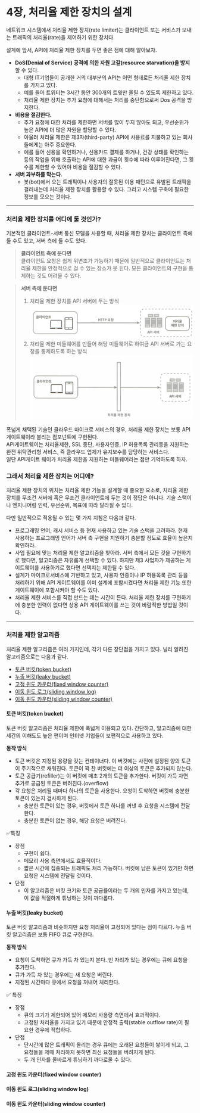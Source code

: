 # 4장, 처리율 제한 장치의 설계
네트워크 시스템에서 처리율 제한 장치(rate limiter)는 클라이언트 또는 서비스가 보내는 트래픽의 처리율(rate)을 제어하기 위한 장치다.


설계에 앞서, API에 처리율 제한 장치를 두면 좋은 점에 대해 알아보자.

* **DoS(Denial of Service) 공격에 의한 자원 고갈(resource starvation)을 방지**할 수 있다.
  * 대형 IT기업들이 공개한 거의 대부분의 API는 어떤 형태로든 처리율 제한 장치를 가지고 있다.
  * 예를 들어 트위터는 3시간 동안 300개의 트윗만 올릴 수 있도록 제한하고 있다.
  * 처리율 제한 장치는 추가 요청에 대해서는 처리를 중단함으로써 Dos 공격을 방지한다.
* **비용을 절감한다.**
  * 추가 요청에 대한 처리를 제한하면 서버를 많이 두지 않아도 되고, 우선순위가 높은 API에 더 많은 자원을 할당할 수 있다.
  * 아울러 처리율 제한은 제3자(third-party) API에 사용료를 지불하고 있는 회사들에게는 아주 중요한다.
  * 예를 들어 신용을 확인하거나, 신용카드 결제를 하거나, 건강 상태를 확인하는 등의 작업을 위해 호출하는 API에 대한 과금이 횟수에 따라 이루어진다면, 그 횟수를 제한할 수 있어야 비용을 절감할 수 있다.
* **서버 과부하를 막는다.**
  * 봇(bot)에서 오는 트래픽이나 사용자의 잘못된 이용 패턴으로 유발된 트래픽을 걸러내는데 처리율 제한 장치를 활용할 수 있다. 그리고 시스템 구축에 필요한 정보를 모으는 것이다.  

---

### 처리율 제한 장치를 어디에 둘 것인가? 
기본적인 클라이언트-서버 통신 모델을 사용할 때,
처리율 제한 장치는 클라이언트 측에 둘 수도 있고, 서버 측에 둘 수도 있다.

> **클라이언트 측에 둔다면**  
> 클라이언트 요청은 쉽게 위변조가 가능하기 때문에 일반적으로 클라이언트는 처리율 제한을 안정적으로 걸 수 있는 장소가 못 된다. 모든 클라이언트의 구현을 통제하는 것도 어려울 수 있다.
> 


> **서버 측에 둔다면**  
> 1. 처리율 제한 장치를 API 서버에 두는 방식 
>    ![](./img/4-1.png)
> 2. 처리율 제한 미들웨어를 만들어 해당 미들웨어로 하여금 API 서버로 가는 요청을 통제하도록 하는 방식 
>   ![](./img/4-2.png)
>

폭넓게 채택된 기술인 클라우드 마이크로 서비스의 경우, 처리율 제한 장치는 보통 API게이트웨이라 불리는 컴포넌트에 구현된다.  
API게이트웨이는 처리율제한, SSL 종단, 사용자인증, IP 허용목록 관리등을 지원하는 완전 위탁관리형 서비스, 즉 클라우드 업체가 유지보수를 담당하는 서비스다.  
일단 API게이트 웨이가 처리율 제한을 지원하는 미들웨어라는 점만 기억하도록 하자.

### 그래서 처리율 제한 장치는 어디에?
처리율 제한 장치의 위치는 처리율 제한 기능을 설계할 때 중요한 요소로, 처리율 제한 장치를 무조건 서버에 혹은 무조건 클라이언트에 두는 것이 정답은 아니다. 기술 스택이나 엔지니어링 인력, 우선순위, 목표에 따라 달라질 수 있다.

다만 일반적으로 적용될 수 있는 몇 가지 지침은 다음과 같다.

* 프로그래밍 언어, 캐시 서비스 등 현재 사용하고 있는 기술 스택을 고려하라. 현재 사용하는 프로그래밍 언어가 서버 측 구현을 지원하기 충분할 정도로 효율이 높은지 확인하라.
* 사업 필요에 맞는 처리율 제한 알고리즘을 찾아라. 서버 측에서 모든 것을 구현하기로 했다면, 알고리즘은 자유롭게 선택할 수 있다. 하지만 제3 사업자가 제공하는 게이트웨이를 사용하기로 했다면 선택지는 제한될 수 있다.
* 설계가 마이크로서비스에 기반하고 있고, 사용자 인증이나 IP 허용목록 관리 등을 처리하기 위해 API 게이트웨이를 이미 설계에 포함시켰다면 처리율 제한 기능 또한 게이트웨이에 포함시켜야 할 수도 있다.
* 처리율 제한 서비스를 직접 만드는 데는 시간이 든다. 처리율 제한 장치를 구현하기에 충분한 인력이 없다면 상용 API 게이트웨이를 쓰는 것이 바람직한 방법일 것이다.

---
###  처리율 제한 알고리즘
처리율 제한 알고리즘은 여러 가지인데, 각기 다른 장단점을 가지고 있다.
널리 알려진 알고리즘으로는 다음과 같다.

* [토큰 버킷(token bucket)](#토큰-버킷--token-bucket-)
* [누출 버킷(leaky bucket)](#누출-버킷--leaky-bucket-)
* [고정 윈도 카운터(fixed window counter)](#고정-윈도-카운터--fixed-window-counter-)
* [이동 윈도 로그(sliding window log)](#이동-윈도-로그--sliding-window-log-)
* [이동 윈도 카운터(sliding window counter)](#이동-윈도-카운터--sliding-window-counter-)

#### 토큰 버킷(token bucket)
토큰 버킷 알고리즘은 처리율 제한에 폭넓게 이용되고 있다.
간단하고, 알고리즘에 대한 세간의 이해도도 높은 편이며 인터넷 기업들이 보편적으로 사용하고 있다.  

**동작 방식**  
* 토큰 버킷은 지정된 용량을 갖는 컨테이너다. 이 버킷에는 사전에 설정된 양의 토큰이 주기적으로 채워진다. 토큰이 꽉 찬 버킷에는 더 이상의 토큰은 추가되지 않는다.
* 토큰 공급기(refiller)는 이 버킷에 매초 2개의 토큰을 추가한다. 버킷이 가득 차면 추가로 공급된 토큰은 버려진다.(overflow)
* 각 요청은 처리될 때마다 하나의 토큰을 사용한다. 요청이 도착하면 버킷에 충분한 토큰이 있는지 검사하게 된다.
  * 충분한 토큰이 있는 경우, 버킷에서 토큰 하나를 꺼낸 후 요청을 시스템에 전달한다.
  * 충분한 토큰이 없는 경우, 해당 요청은 버려진다.

✅특징
* 장점
  * 구현이 쉽다.
  * 메모리 사용 측면에서도 효율적이다.
  * 짧은 시간에 집중되는 트래픽도 처리 가능하다. 버킷에 남은 토큰이 있기만 하면 요청은 시스템에 전달될 것이다.
* 단점
  * 이 알고리즘은 버킷 크기와 토큰 공급률이라는 두 개의 인자를 가지고 있는데, 이 값을 적절하게 튜닝하는 것이 까다롭다.


#### 누출 버킷(leaky bucket)
토큰 버킷 알고리즘과 비슷하지만 요청 처리율이 고정되어 있다는 점이 다르다. 누출 버킷 알고리즘은 보통 FIFO 큐로 구현한다.  

**동작 방식**
* 요청이 도착하면 큐가 가득 차 있는지 본다. 빈 자리가 있는 경우에는 큐에 요청을 추가한다.
* 큐가 가득 차 있는 경우에는 새 요청은 버린다.
* 지정된 시간마다 큐에서 요청을 꺼내어 처리한다.  

✅ 특징
* 장점
  * 큐의 크기가 제한되어 있어 메모리 사용량 측면에서 효과적이다.
  * 고정된 처리율을 가지고 있기 때문에 안정적 출력(stable outflow rate)이 필요한 경우에 적합하다.
* 단점
  * 단시간에 많은 트래픽이 몰리는 경우 큐에는 오래된 요청들이 쌓이게 되고, 그 요청들을 제때 처리하지 못하면 최신 요청들을 버려지게 된다.
  * 두 개 인자를 올바르게 튜닝하기 까다로울 수 있다.


#### 고정 윈도 카운터(fixed window counter)
#### 이동 윈도 로그(sliding window log)
#### 이동 윈도 카운터(sliding window counter)
